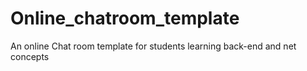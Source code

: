 # Online_chatroom_template
An online Chat room template for students learning back-end and net concepts
